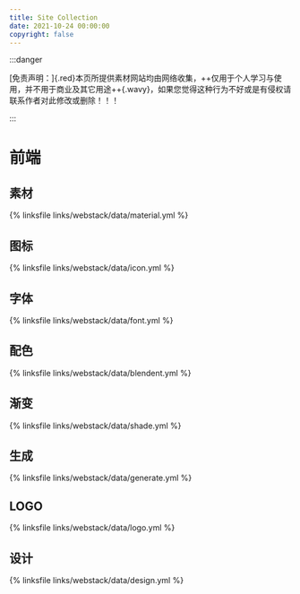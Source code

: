 ```yaml
---
title: Site Collection
date: 2021-10-24 00:00:00
copyright: false
---
```


:::danger

[免责声明：]{.red}本页所提供素材网站均由网络收集，++仅用于个人学习与使用，并不用于商业及其它用途++{.wavy}，如果您觉得这种行为不好或是有侵权请联系作者对此修改或删除！！！

:::

# 前端

## 素材

{% linksfile links/webstack/data/material.yml %}

## 图标

{% linksfile links/webstack/data/icon.yml %}

## 字体

{% linksfile links/webstack/data/font.yml %}

## 配色

{% linksfile links/webstack/data/blendent.yml %}

## 渐变

{% linksfile links/webstack/data/shade.yml %}

## 生成

{% linksfile links/webstack/data/generate.yml %}

## LOGO

{% linksfile links/webstack/data/logo.yml %}

## 设计

{% linksfile links/webstack/data/design.yml %}
